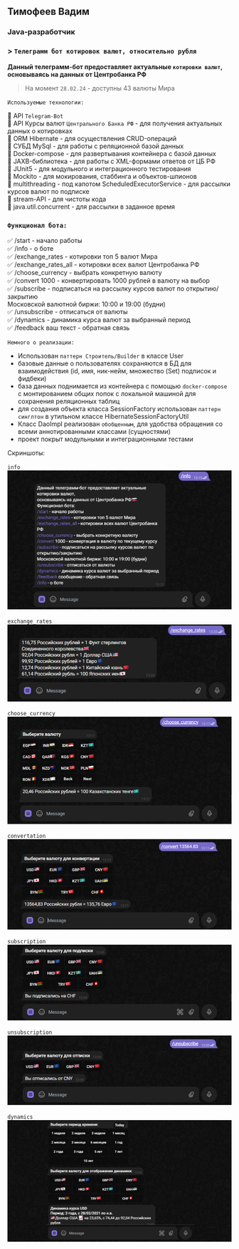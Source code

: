 ## Тимофеев Вадим

### Java-разработчик

### > `Телеграмм бот котировок валют, относительно рубля`

**Данный телеграмм-бот предоставляет актуальные `котировки валют`, 
основываясь на данных от Центробанка РФ**   

> На момент `28.02.24` - доступны 43 валюты Мира

`Используемые технологии:`

📌 API `Telegram-Bot`   
📌 API Курсы валют `Центрального Банка РФ` - для получения актуальных данных о котировках  
📌 ORM Hibernate - для осуществления CRUD-операций  
📌 СУБД MySql - для работы с реляционной базой данных  
📌 Docker-compose - для развертывания контейнера с базой данных  
📌 JAXB-библиотека - для работы с XML-формами ответов от ЦБ РФ   
📌 JUnit5 - для модульного и интеграционного тестирования  
📌 Mockito - для мокирования, стаббинга и объектов-шпионов  
📌 multithreading - под капотом ScheduledExecutorService - для рассылки курсов валют по подписке   
📌 stream-API - для чистоты кода  
📌 java.util.concurrent - для рассылки в заданное время  

### `Функционал бота:`

✅ /start - начало работы  
✅ /info - о боте  
✅ /exchange_rates - котировки топ 5 валют Мира  
✅ /exchange_rates_all - котировки всех валют Центробанка РФ  
✅ /choose_currency - выбрать конкретную валюту  
✅ /convert 1000 - конвертировать 1000 рублей в валюту на выбор   
✅ /subscribe - подписаться на рассылку курсов валют по открытию/закрытию   
Московской валютной биржи: 10:00 и 19:00 (будни)   
✅ /unsubscribe - отписаться от валюты  
✅ /dynamics - динамика курса валют за выбранный период  
✅ /feedback ваш текст - обратная связь  

`Немного о реализации:`  
- Использован `паттерн Строитель/Builder` в классе User
- базовые данные о пользователях сохраняются в БД для взаимодействия (id, имя, ник-нейм, множество (Set) подписок и фидбеки)
- база данных поднимается из контейнера с помощью `docker-compose` с монтированием общих попок с локальной машиной для  
сохранения реляционных таблиц
- для создания объекта класса SessionFactory использован `паттерн синглтон` в утильном классе HibernateSessionFactoryUtil
- Класс DaoImpl реализован `обобщенным`, для удобства обращения со всеми аннотированными классами (сущностями)
- проект покрыт модульными и интеграционными тестами

Скриншоты:  

`info`
![info](img/tlg_info.png)

`exchange_rates`
![exchange_rates](img/exchange_rates.png)

`choose_currency`
![choose_currency](img/choose_currency.png)

`convertation`
![convertation](img/convertation.png)

`subscription`
![subscription](img/subscription.png)

`unsubscription`
![subscription](img/unsubscription.png)

`dynamics`
![dynamics](img/valute_dynamics.png)


